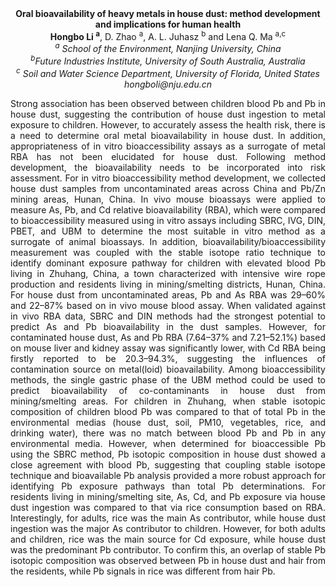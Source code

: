 <center><strong>Oral bioavailability of heavy metals in house dust: method development
and implications for human health</strong>

<center><strong>Hongbo Li <sup>a</sup></strong>, D. Zhao <sup>a</sup>, A. L. Juhasz <sup>b</sup> and Lena Q. Ma <sup>a,c</sup>

<center><i><sup>a</sup> School of the Environment, Nanjing University, China</i>

<center><i><sup>b</sup>Future Industries Institute, University of South Australia, Australia</i>

<center><i><sup>c</sup> Soil and Water Science Department, University of Florida, United States</i>

<center><i>hongboli@nju.edu.cn</i>

<p style="text-align:justify">Strong association has been observed between children blood Pb and Pb in
house dust, suggesting the contribution of house dust ingestion to metal
exposure to children. However, to accurately assess the health risk,
there is a need to determine oral metal bioavailability in house dust.
In addition, appropriateness of in vitro bioaccessibility assays as a
surrogate of metal RBA has not been elucidated for house dust. Following
method development, the bioavailability needs to be incorporated into
risk assessment. For in vitro bioaccessibility method development, we
collected house dust samples from uncontaminated areas across China and
Pb/Zn mining areas, Hunan, China. In vivo mouse bioassays were applied
to measure As, Pb, and Cd relative bioavailability (RBA), which were
compared to bioaccessibility measured using in vitro assays including
SBRC, IVG, DIN, PBET, and UBM to determine the most suitable in vitro
method as a surrogate of animal bioassays. In addition,
bioavailability/bioaccessibility measurement was coupled with the stable
isotope ratio technique to identify dominant exposure pathway for
children with elevated blood Pb living in Zhuhang, China, a town
characterized with intensive wire rope production and residents living
in mining/smelting districts, Hunan, China. For house dust from
uncontaminated areas, Pb and As RBA was 29–60% and 22–87% based on in
vivo mouse blood assay. When validated against in vivo RBA data, SBRC
and DIN methods had the strongest potential to predict As and Pb
bioavailability in the dust samples. However, for contaminated house
dust, As and Pb RBA (7.64–37% and 7.21–52.1%) based on mouse liver and
kidney assay was significantly lower, with Cd RBA being firstly reported
to be 20.3–94.3%, suggesting the influences of contamination source on
metal(loid) bioavailability. Among bioaccessibility methods, the single
gastric phase of the UBM method could be used to predict bioavailability
of co-contaminants in house dust from mining/smelting areas. For
children in Zhuhang, when stable isotopic composition of children blood
Pb was compared to that of total Pb in the environmental medias (house
dust, soil, PM10, vegetables, rice, and drinking water), there was no
match between blood Pb and Pb in any environmental media. However, when
determined for bioaccessible Pb using the SBRC method, Pb isotopic
composition in house dust showed a close agreement with blood Pb,
suggesting that coupling stable isotope technique and bioavailable Pb
analysis provided a more robust approach for identifying Pb exposure
pathways than total Pb determinations. For residents living in
mining/smelting site, As, Cd, and Pb exposure via house dust ingestion
was compared to that via rice consumption based on RBA. Interestingly,
for adults, rice was the main As contributor, while house dust ingestion
was the major As contributor to children. However, for both adults and
children, rice was the main source for Cd exposure, while house dust was
the predominant Pb contributor. To confirm this, an overlap of stable Pb
isotopic composition was observed between Pb in house dust and hair from
the residents, while Pb signals in rice was different from hair Pb.
